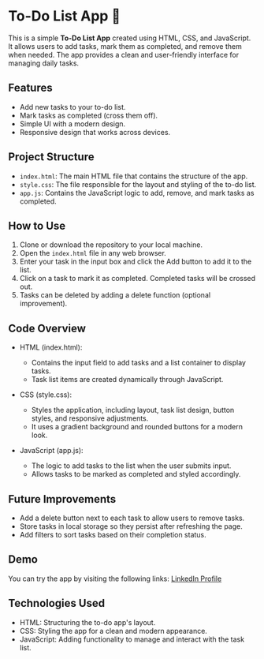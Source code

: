 # To-Do List App 📝

This is a simple **To-Do List App** created using HTML, CSS, and JavaScript. It allows users to add tasks, mark them as completed, and remove them when needed. The app provides a clean and user-friendly interface for managing daily tasks.

## Features
- Add new tasks to your to-do list.
- Mark tasks as completed (cross them off).
- Simple UI with a modern design.
- Responsive design that works across devices.

## Project Structure
- `index.html`: The main HTML file that contains the structure of the app.
- `style.css`: The file responsible for the layout and styling of the to-do list.
- `app.js`: Contains the JavaScript logic to add, remove, and mark tasks as completed.

## How to Use
1. Clone or download the repository to your local machine.
2. Open the `index.html` file in any web browser.
3. Enter your task in the input box and click the Add button to add it to the list.
4. Click on a task to mark it as completed. Completed tasks will be crossed out.
5. Tasks can be deleted by adding a delete function (optional improvement).

## Code Overview

- HTML (index.html): 
  - Contains the input field to add tasks and a list container to display tasks.
  - Task list items are created dynamically through JavaScript.

- CSS (style.css): 
  - Styles the application, including layout, task list design, button styles, and responsive adjustments.
  - It uses a gradient background and rounded buttons for a modern look.

- JavaScript (app.js):
  - The logic to add tasks to the list when the user submits input.
  - Allows tasks to be marked as completed and styled accordingly.
  
## Future Improvements
- Add a delete button next to each task to allow users to remove tasks.
- Store tasks in local storage so they persist after refreshing the page.
- Add filters to sort tasks based on their completion status.

## Demo
You can try the app by visiting the following links: [LinkedIn Profile](https://www.linkedin.com/in/deepak-patil-23772b252/) 

## Technologies Used
- HTML: Structuring the to-do app's layout.
- CSS: Styling the app for a clean and modern appearance.
- JavaScript: Adding functionality to manage and interact with the task list.
